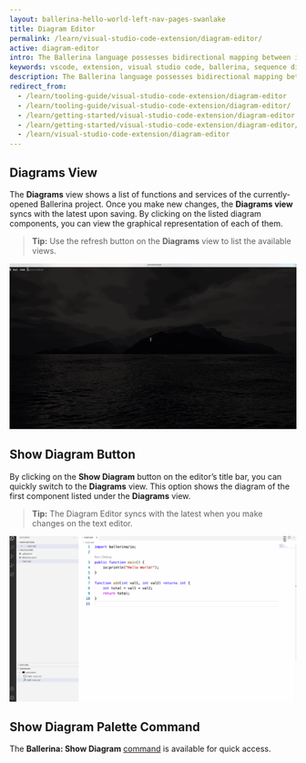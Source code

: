 ```yaml
---
layout: ballerina-hello-world-left-nav-pages-swanlake
title: Diagram Editor
permalink: /learn/visual-studio-code-extension/diagram-editor/
active: diagram-editor
intro: The Ballerina language possesses bidirectional mapping between its syntaxes and the visual representation. The Diagram Editor of the Ballerina extension helps you to visualize the graphical representation while developing your Ballerina program via the methods below.
keywords: vscode, extension, visual studio code, ballerina, sequence diagrams, diagram editor, graphical
description: The Ballerina language possesses bidirectional mapping between its syntaxes and the visual representation. The Diagram Editor of the Ballerina extension helps you to visualize the graphical representation while developing your Ballerina program via the methods below.
redirect_from:
  - /learn/tooling-guide/visual-studio-code-extension/diagram-editor
  - /learn/tooling-guide/visual-studio-code-extension/diagram-editor/
  - /learn/getting-started/visual-studio-code-extension/diagram-editor
  - /learn/getting-started/visual-studio-code-extension/diagram-editor/
  - /learn/visual-studio-code-extension/diagram-editor
---
```


## Diagrams View

The **Diagrams** view shows a list of functions and services of the currently-opened Ballerina project. Once you make new changes, the **Diagrams view** syncs with the latest upon saving. By clicking on the listed diagram components, you can view the graphical representation of each of them.

>**Tip:** Use the refresh button on the **Diagrams** view to list the available views. 

![Diagrams View](/learn/images/diagrams-view.gif)

## Show Diagram Button

By clicking on the **Show Diagram** button on the editor’s title bar, you can quickly switch to the **Diagrams** view. This option shows the diagram of the first component listed under the **Diagrams** view.

>**Tip:** The Diagram Editor syncs with the latest when you make changes on the text editor.

![Show Diagram Button](/learn/images/diagrams-view-command.gif)

## Show Diagram Palette Command

The **Ballerina: Show Diagram** [command](/learn/tooling-guide/visual-studio-code-extension/vs-code-commands/#show-diagram-view) is available for quick access.

<style> #tree-expand-all , #tree-collapse-all, .cTocElements {display:none;} .cGitButtonContainer {padding-left: 40px;} </style>
